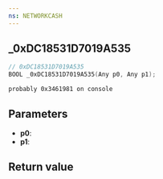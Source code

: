 ```yaml
---
ns: NETWORKCASH
---
```

## _0xDC18531D7019A535

```c
// 0xDC18531D7019A535
BOOL _0xDC18531D7019A535(Any p0, Any p1);
```

```
probably 0x3461981 on console  
```

## Parameters
* **p0**: 
* **p1**: 

## Return value
